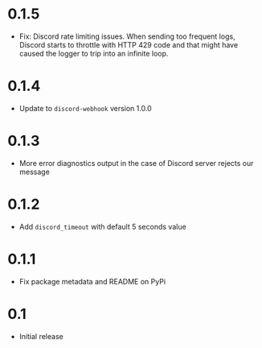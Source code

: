 # 0.1.5

- Fix: Discord rate limiting issues. When sending too frequent logs, Discord starts to throttle with HTTP 429
  code and that might have caused the logger to trip into an infinite loop.

# 0.1.4

- Update to `discord-webhook` version 1.0.0 

# 0.1.3

- More error diagnostics output in the case of Discord server rejects our message 

# 0.1.2

- Add `discord_timeout` with default 5 seconds value

# 0.1.1

- Fix package metadata and README on PyPi

# 0.1

- Initial release
